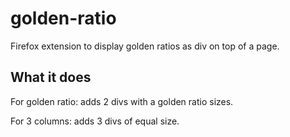 # golden-ratio

Firefox extension to display golden ratios as div on top of a page.

## What it does

For golden ratio: adds 2 divs with a golden ratio sizes.

For 3 columns: adds 3 divs of equal size.
